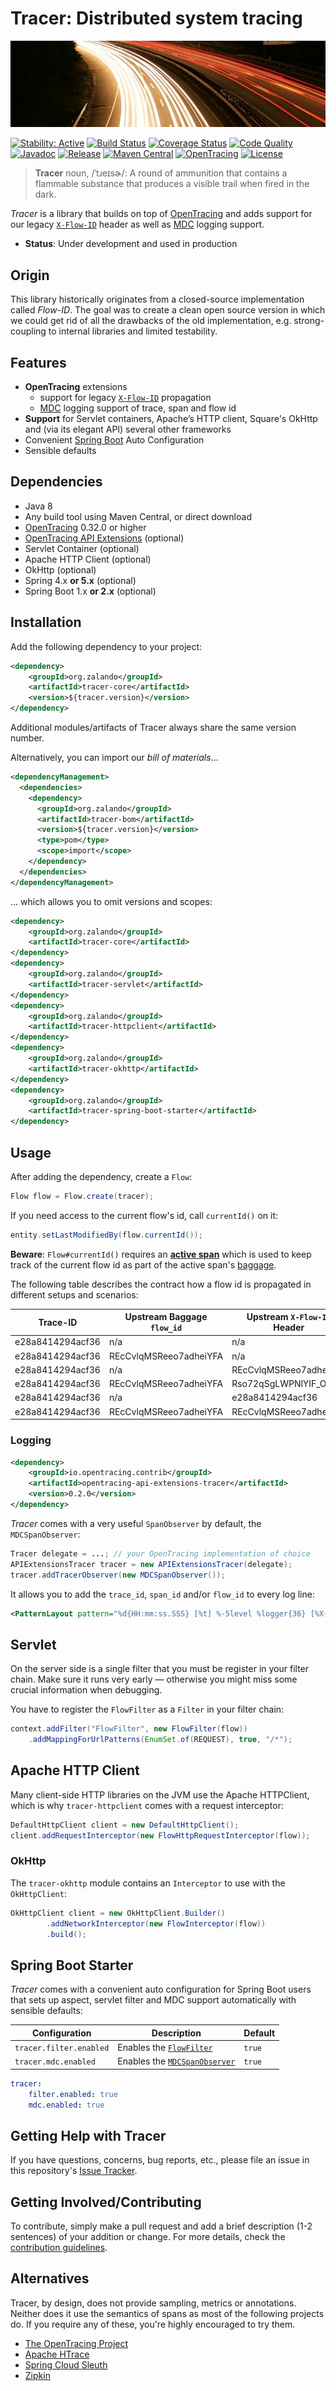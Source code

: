 # Tracer: Distributed system tracing

[![Highway at Night](docs/highway.jpg)](https://pixabay.com/en/highway-at-night-long-long-exposure-371009/)

[![Stability: Active](https://masterminds.github.io/stability/active.svg)](https://masterminds.github.io/stability/active.html)
[![Build Status](https://img.shields.io/travis/zalando/tracer/master.svg)](https://travis-ci.org/zalando/tracer)
[![Coverage Status](https://img.shields.io/coveralls/zalando/tracer/master.svg)](https://coveralls.io/r/zalando/tracer)
[![Code Quality](https://img.shields.io/codacy/grade/213bb62c41b34a32951929e37a2d20ac/master.svg)](https://www.codacy.com/app/whiskeysierra/tracer)
[![Javadoc](http://javadoc.io/badge/org.zalando/tracer-core.svg)](http://www.javadoc.io/doc/org.zalando/tracer-core)
[![Release](https://img.shields.io/github/release/zalando/tracer.svg)](https://github.com/zalando/tracer/releases)
[![Maven Central](https://img.shields.io/maven-central/v/org.zalando/tracer-parent.svg)](https://maven-badges.herokuapp.com/maven-central/org.zalando/tracer-parent)
[![OpenTracing](https://img.shields.io/badge/OpenTracing-enabled-blue.svg)](http://opentracing.io)
[![License](https://img.shields.io/badge/license-MIT-blue.svg)](https://raw.githubusercontent.com/zalando/tracer/master/LICENSE)

> **Tracer** noun, /ˈtɹeɪsɚ/: A round of ammunition that contains a flammable substance that produces a visible trail when fired in the dark.

*Tracer* is a library that builds on top of [OpenTracing](https://opentracing.io/) and adds support for our legacy 
[`X-Flow-ID`](https://opensource.zalando.com/restful-api-guidelines/#233) header as well as [MDC](https://www.slf4j.org/manual.html#mdc) logging support.

- **Status**: Under development and used in production

## Origin

This library historically originates from a closed-source implementation called *Flow-ID*. The goal was to create a clean open source version in which we could get rid of all the drawbacks of the old implementation, e.g. strong-coupling to internal libraries and limited testability.

## Features

- **OpenTracing** extensions
   - support for legacy [`X-Flow-ID`](https://opensource.zalando.com/restful-api-guidelines/#233) propagation
   - [MDC](https://www.slf4j.org/manual.html#mdc) logging support of trace, span and flow id
-  **Support** for Servlet containers, Apache’s HTTP client, Square's OkHttp and (via its elegant API) several other frameworks
-  Convenient [Spring Boot](http://projects.spring.io/spring-boot/) Auto Configuration
-  Sensible defaults

## Dependencies

- Java 8
- Any build tool using Maven Central, or direct download
- [OpenTracing](https://opentracing.io/guides/java/) 0.32.0 or higher
- [OpenTracing API Extensions](https://github.com/opentracing-contrib/java-api-extensions) (optional)
- Servlet Container (optional)
- Apache HTTP Client (optional)
- OkHttp (optional)
- Spring 4.x **or 5.x** (optional)
- Spring Boot 1.x **or 2.x** (optional)

## Installation

Add the following dependency to your project:

```xml
<dependency>
    <groupId>org.zalando</groupId>
    <artifactId>tracer-core</artifactId>
    <version>${tracer.version}</version>
</dependency>
```

Additional modules/artifacts of Tracer always share the same version number.

Alternatively, you can import our *bill of materials*...

```xml
<dependencyManagement>
  <dependencies>
    <dependency>
      <groupId>org.zalando</groupId>
      <artifactId>tracer-bom</artifactId>
      <version>${tracer.version}</version>
      <type>pom</type>
      <scope>import</scope>
    </dependency>
  </dependencies>
</dependencyManagement>
```

... which allows you to omit versions and scopes:

```xml
<dependency>
    <groupId>org.zalando</groupId>
    <artifactId>tracer-core</artifactId>
</dependency>
<dependency>
    <groupId>org.zalando</groupId>
    <artifactId>tracer-servlet</artifactId>
</dependency>
<dependency>
    <groupId>org.zalando</groupId>
    <artifactId>tracer-httpclient</artifactId>
</dependency>
<dependency>
    <groupId>org.zalando</groupId>
    <artifactId>tracer-okhttp</artifactId>
</dependency>
<dependency>
    <groupId>org.zalando</groupId>
    <artifactId>tracer-spring-boot-starter</artifactId>
</dependency>
```

## Usage

After adding the dependency, create a `Flow`:

```java
Flow flow = Flow.create(tracer);
```

If you need access to the current flow's id, call `currentId()` on it:

```java
entity.setLastModifiedBy(flow.currentId());
```

**Beware**: `Flow#currentId()` requires an [**active span**](https://opentracing.io/docs/overview/scopes-and-threading/) which is used
to keep track of the current flow id as part of the active span's [baggage](https://opentracing.io/docs/overview/tags-logs-baggage/#baggage-items).

The following table describes the contract how a flow id is propagated in different setups and scenarios:

| Trace-ID         | Upstream Baggage `flow_id` | Upstream `X-Flow-ID` Header | Downstream Baggage `flow_id` | Downstream `X-Flow-ID` Header |
|------------------|----------------------------|-----------------------------|------------------------------|-------------------------------|
| e28a8414294acf36 | n/a                        | n/a                         | n/a                          | e28a8414294acf36              |
| e28a8414294acf36 | REcCvlqMSReeo7adheiYFA     | n/a                         | REcCvlqMSReeo7adheiYFA       | REcCvlqMSReeo7adheiYFA        |
| e28a8414294acf36 | n/a                        | REcCvlqMSReeo7adheiYFA      | REcCvlqMSReeo7adheiYFA       | REcCvlqMSReeo7adheiYFA        |
| e28a8414294acf36 | REcCvlqMSReeo7adheiYFA     | Rso72qSgLWPNlYIF_OGjvA      | REcCvlqMSReeo7adheiYFA       | REcCvlqMSReeo7adheiYFA        |
| e28a8414294acf36 | n/a                        | e28a8414294acf36            | n/a                          | e28a8414294acf36              |
| e28a8414294acf36 | REcCvlqMSReeo7adheiYFA     | REcCvlqMSReeo7adheiYFA      | REcCvlqMSReeo7adheiYFA       | REcCvlqMSReeo7adheiYFA        |

### Logging

```xml
<dependency>
    <groupId>io.opentracing.contrib</groupId>
    <artifactId>opentracing-api-extensions-tracer</artifactId>
    <version>0.2.0</version>
</dependency>
```

*Tracer* comes with a very useful `SpanObserver` by default, the `MDCSpanObserver`:

```java
Tracer delegate = ...; // your OpenTracing implementation of choice
APIExtensionsTracer tracer = new APIExtensionsTracer(delegate);
tracer.addTracerObserver(new MDCSpanObserver());
```

It allows you to add the `trace_id`, `span_id` and/or `flow_id` to every log line:

```xml
<PatternLayout pattern="%d{HH:mm:ss.SSS} [%t] %-5level %logger{36} [%X{trace_id}] [%X{flow_id}] - %msg%n"/>
```

## Servlet

On the server side is a single filter that you must be register in your filter chain. Make sure it runs very early — otherwise you might miss some crucial information when debugging.

You have to register the `FlowFilter` as a `Filter` in your filter chain:

```java
context.addFilter("FlowFilter", new FlowFilter(flow))
    .addMappingForUrlPatterns(EnumSet.of(REQUEST), true, "/*");
```

## Apache HTTP Client

Many client-side HTTP libraries on the JVM use the Apache HTTPClient, which is why `tracer-httpclient` comes with a request interceptor:

```java
DefaultHttpClient client = new DefaultHttpClient();
client.addRequestInterceptor(new FlowHttpRequestInterceptor(flow));
```

### OkHttp

The `tracer-okhttp` module contains an `Interceptor` to use with the `OkHttpClient`:

```java
OkHttpClient client = new OkHttpClient.Builder()
        .addNetworkInterceptor(new FlowInterceptor(flow))
        .build();
```

## Spring Boot Starter

*Tracer* comes with a convenient auto configuration for Spring Boot users that sets up aspect, servlet filter and MDC support automatically with sensible defaults:

| Configuration                 | Description                               | Default                     |
|-------------------------------|-------------------------------------------|-----------------------------|
| `tracer.filter.enabled`       | Enables the [`FlowFilter`](#servlet)      | `true`                      |
| `tracer.mdc.enabled`          | Enables the [`MDCSpanObserver`](#logging) | `true`                      |

```yaml
tracer:
    filter.enabled: true
    mdc.enabled: true
```

## Getting Help with Tracer

If you have questions, concerns, bug reports, etc., please file an issue in this repository's [Issue Tracker](../../issues).

## Getting Involved/Contributing

To contribute, simply make a pull request and add a brief description (1-2 sentences) of your addition or change. For
more details, check the [contribution guidelines](.github/CONTRIBUTING.md).

## Alternatives

Tracer, by design, does not provide sampling, metrics or annotations. Neither does it use the semantics of spans as
most of the following projects do. If you require any of these, you're highly encouraged to try them.

- [The OpenTracing Project](http://opentracing.io/)
- [Apache HTrace](http://htrace.incubator.apache.org/)
- [Spring Cloud Sleuth](http://cloud.spring.io/spring-cloud-sleuth/)
- [Zipkin](http://zipkin.io/)
